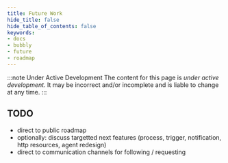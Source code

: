 ```yaml
---
title: Future Work
hide_title: false
hide_table_of_contents: false
keywords:
- docs
- bubbly
- future
- roadmap
---
```


:::note Under Active Development
The content for this page is *under active development*. It
may be
incorrect and/or
incomplete and is liable to change at any time.
:::

## TODO

- direct to public roadmap
- optionally: discuss targetted next features (process, trigger, 
    notification, http resources, agent redesign)
- direct to communication channels for following / requesting 